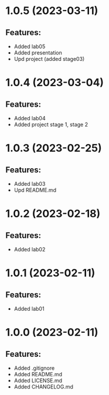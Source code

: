 # 1.0.5 (2023-03-11)

## Features:

-   Added lab05
-   Added presentation
-   Upd project (added stage03)

# 1.0.4 (2023-03-04)

## Features:

-   Added lab04
-   Added project stage 1, stage 2

# 1.0.3 (2023-02-25)

## Features:

-   Added lab03
-   Upd README.md

# 1.0.2 (2023-02-18)

## Features:

-   Added lab02

# 1.0.1 (2023-02-11)

## Features:

-   Added lab01

# 1.0.0 (2023-02-11)

## Features:

-   Added .gitignore
-   Added README.md
-   Added LICENSE.md
-   Added CHANGELOG.md
